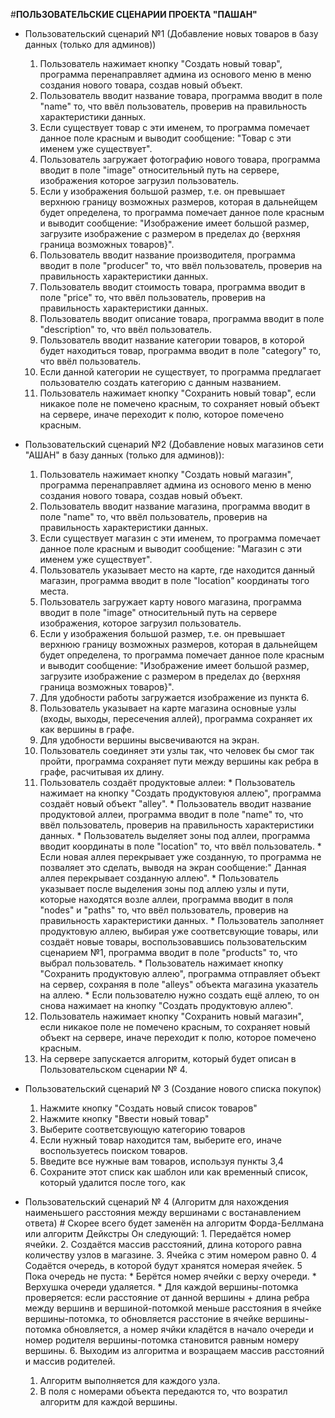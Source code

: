 ﻿#**ПОЛЬЗОВАТЕЛЬСКИЕ СЦЕНАРИИ ПРОЕКТА "ПАШАН"**

* Пользовательский сценарий №1 (Добавление новых товаров в базу данных (только для админов))
   
   1. Пользователь нажимает кнопку "Создать новый товар", программа перенаправляет админа из основого меню в меню создания нового товара, создав новый объект.
   2. Пользователь вводит название товара, программа вводит в поле "name" то, что ввёл пользователь, проверив на правильность характеристики данных.
   3. Если существует товар с эти именем, то программа помечает данное поле красным и выводит сообщение: "Товар с эти именем уже существует".
   4. Пользователь загружает фотографию нового товара, программа вводит в поле "image" относительный путь на сервере, изображения которое загрузил пользователь. 
   5. Если у изображения большой размер, т.е. он превышает верхнюю границу возможных размеров, которая в дальнейщем будет определена, то программа помечает данное поле красным и выводит сообщение: "Изображение имеет большой размер, загрузите изображение с размером в пределах до {верхняя граница возможных товаров}".
   6. Пользователь вводит название производителя, программа вводит в поле "producer" то, что ввёл пользователь, проверив на правильность характеристики данных.
   7. Пользователь вводит стоимость товара, программа вводит в поле "price" то, что ввёл пользователь, проверив на правильность характеристики данных.
   8. Пользователь вводит описание товара, программа вводит в поле "description" то, что ввёл пользователь.
   9. Пользователь вводит название категории товаров, в которой будет находиться товар, программа вводит в поле "category" то, что ввёл пользователь.
   10. Если данной категории не существует, то программа предлагает пользователю создать категорию с данным названием.
   11. Пользователь нажимает кнопку "Сохранить новый товар", если никакое поле не помечено красным, то сохраняет новый объект на сервере, иначе переходит к полю, которое помечено красным.

* Пользовательский сценарий №2 (Добавление новых магазинов сети "АШАН" в базу данных (только для админов)):
   
   1. Пользователь нажимает кнопку "Создать новый магазин", программа перенаправляет админа из основого меню в меню создания нового товара, создав новый объект.
   2. Пользователь вводит название магазина, программа вводит в поле "name" то, что ввёл пользователь, проверив на правильность характеристики данных.
   3. Если существует магазин с эти именем, то программа помечает данное поле красным и выводит сообщение: "Магазин с эти именем уже существует".
   4. Пользователь указывает место на карте, где находится данный магазин, программа вводит в поле "location" координаты того места.
   5. Пользователь загружает карту нового магазина, программа вводит в поле "image" относительный путь на сервере изображения, которое загрузил пользователь. 
   6. Если у изображения большой размер, т.е. он превышает верхнюю границу возможных размеров, которая в дальнейщем будет определена, то программа помечает данное поле красным и выводит сообщение: "Изображение имеет большой размер, загрузите изображение с размером в пределах до {верхняя граница возможных товаров}".
   7. Для удобности работы загружается изображение из пункта 6.
   8. Пользователь указывает на карте магазина основные узлы (входы, выходы, пересечения аллей), программа сохраняет их как вершины в графе.
   9. Для удобности вершины высвечиваются на экран.
   10. Пользователь соединяет эти узлы так, что человек бы смог так пройти, программа сохраняет пути между вершины как ребра в графе, расчитывая их длину.
   11. Пользователь создаёт продуктовые аллеи:
      * Пользователь нажимает на кнопку "Создать продуктовуюя аллею", программа создаёт новый объект "alley".
      * Пользователь вводит название продуктовой аллеи, программа вводит в поле "name" то, что ввёл пользователь, проверив на правильность характеристики данных.
      * Пользователь выделяет зоны под аллеи, программа вводит координаты в поле "location" то, что ввёл пользователь.
      * Если новая аллея перекрывает уже созданную, то программа не позваляет это сделать, выводя на экран сообщение:" Данная аллея перекрывает созданную аллею".
      * Пользователь указывает после выделения зоны под аллею узлы и пути, которые находятся возле аллеи, программа вводит в поля "nodes" и "paths" то, что ввёл пользователь, проверив на правильность характеристики данных. 
      * Пользователь заполняет продуктовую аллею, выбирая уже соответсвующие товары, или создаёт новые товары, воспользовавшись пользовательским сценарием №1, программа вводит в поле "products" то, что выбрал пользователь.
      * Пользователь нажимает кнопку "Сохранить продуктовую аллею", программа отправляет объект на сервер, сохраняя в поле "alleys" объекта магазина указатель на аллею.
      * Если пользователю нужно создать ещё аллею, то он снова нажимает на кнопку "Создать продуктовую аллею".
   12. Пользователь нажимает кнопку "Сохранить новый магазин", если никакое поле не помечено красным, то сохраняет новый объект на сервере, иначе переходит к полю, которое помечено красным.
   13. На сервере запускается алгоритм, который будет описан в Пользовательском сценарии № 4.
   
* Пользовательский сценарий № 3 (Создание нового списка покупок)

   1. Нажмите кнопку "Создать новый список товаров"
   2. Нажмите кнопку "Ввести новый товар"
   3. Выберите соответсвующую категорию товаров
   4. Если нужный товар находится там, выберите его, иначе воспользуетесь поиском товаров.
   5. Введите все нужные вам товаров, используя пункты 3,4
   6. Сохраните этот списк как шаблон или как временный список, который удалится после того, как 
   
* Пользовательский сценарий № 4 (Алгоритм для нахождения наименьшего расстояния между вершинами с востанавлением ответа)
   \# Скорее всего будет заменён на алгоритм Форда-Беллмана или алгоритм Дейкстры
   Он следующий:
      1. Передаётся номер ячейки.
      2. Создаётся массив расстояний, длина которого равна количеству узлов в магазине.
      3. Ячейка с этим номером равно 0.
      4 Содаётся очередь, в которой будут хранятся номерая ячейек.
      5 Пока очередь не пуста:
         * Берётся номер ячейки с верху очереди.
         * Верхушка очереди удаляется.
         * Для каждой вершины-потомка проверяется: если расстояние от данной вершины + длина ребра между вершинв и вершиной-потомкой меньше расстояния в ячейке вершины-потомка, то обновляется расстоние в ячейке вершины-потомка обновляется, а номер ячйки кладётся в начало очереди и номер родителя вершины-потомка становится равным номеру вершины.
      6. Выходим из алгоритма и возращаем массив расстояний и массив родителей.
     
   1. Алгоритм выполняется для каждого узла.
   2. В поля с номерами объекта передаются то, что возратил алгоритм для каждой вершины.  
        
        
        


